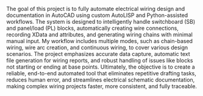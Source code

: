 The goal of this project is to fully automate electrical wiring design and documentation in AutoCAD using custom AutoLISP and Python-assisted workflows. The system is designed to intelligently handle switchboard (SB) and panel/load (PL) blocks, automatically creating wire connections, recording XData and attributes, and generating wiring chains with minimal manual input. My workflow includes multiple modes, such as chain-based wiring, wire arc creation, and continuous wiring, to cover various design scenarios. The project emphasizes accurate data capture, automatic text file generation for wiring reports, and robust handling of issues like blocks not starting or ending at base points. Ultimately, the objective is to create a reliable, end-to-end automated tool that eliminates repetitive drafting tasks, reduces human error, and streamlines electrical schematic documentation, making complex wiring projects faster, more consistent, and fully traceable.
